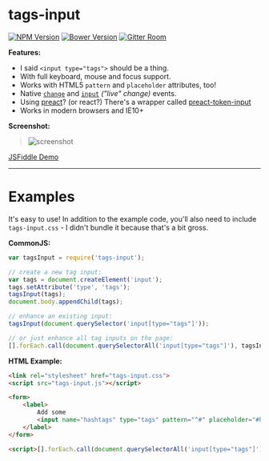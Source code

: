 tags-input
==========

[![NPM Version](http://img.shields.io/npm/v/tags-input.svg?style=flat)](https://www.npmjs.org/package/tags-input)
[![Bower Version](http://img.shields.io/bower/v/tags-input.svg?style=flat)](http://bower.io/search/?q=tags-input)
[![Gitter Room](https://badges.gitter.im/Join%20Chat.svg)](https://gitter.im/developit/tags-input)

**Features:**

- I said `<input type="tags">` should be a thing.
- With full keyboard, mouse and focus support.
- Works with HTML5 `pattern` and `placeholder` attributes, too!
- Native [`change`](https://developer.mozilla.org/en-US/docs/Web/Events/change) and [`input`](https://developer.mozilla.org/en-US/docs/Web/Events/input) _("live" change)_ events.
- Using [preact](https://github.com/developit/preact)? (or react?) There's a wrapper called [preact-token-input](https://github.com/developit/preact-token-input)
- Works in modern browsers and IE10+

**Screenshot:**

> ![screenshot](http://cl.ly/image/3M3U1h1s2y0v/tags-screenshot.png)

[JSFiddle Demo](http://jsfiddle.net/developit/d5w4jpxq/)

---


Examples
========

It's easy to use! In addition to the example code, you'll also need to
include `tags-input.css` - I didn't bundle it because that's a bit gross.

**CommonJS:**

```js
var tagsInput = require('tags-input');

// create a new tag input:
var tags = document.createElement('input');
tags.setAttribute('type', 'tags');
tagsInput(tags);
document.body.appendChild(tags);

// enhance an existing input:
tagsInput(document.querySelector('input[type="tags"]'));

// or just enhance all tag inputs on the page:
[].forEach.call(document.querySelectorAll('input[type="tags"]'), tagsInput);
```

**HTML Example:**

```html
<link rel="stylesheet" href="tags-input.css">
<script src="tags-input.js"></script>

<form>
	<label>
		Add some
		<input name="hashtags" type="tags" pattern="^#" placeholder="#hashtags">
	</label>
</form>

<script>[].forEach.call(document.querySelectorAll('input[type="tags"]'), tagsInput);</script>
```
